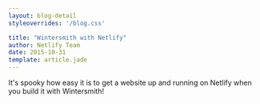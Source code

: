 ```yaml
---
layout: blog-detail
styleoverrides: '/blog.css'

title: "Wintersmith with Netlify"
author: Netlify Team
date: 2015-10-31
template: article.jade
---
```


It's spooky how easy it is to get a website up and running on Netlify when you build it with Wintersmith!